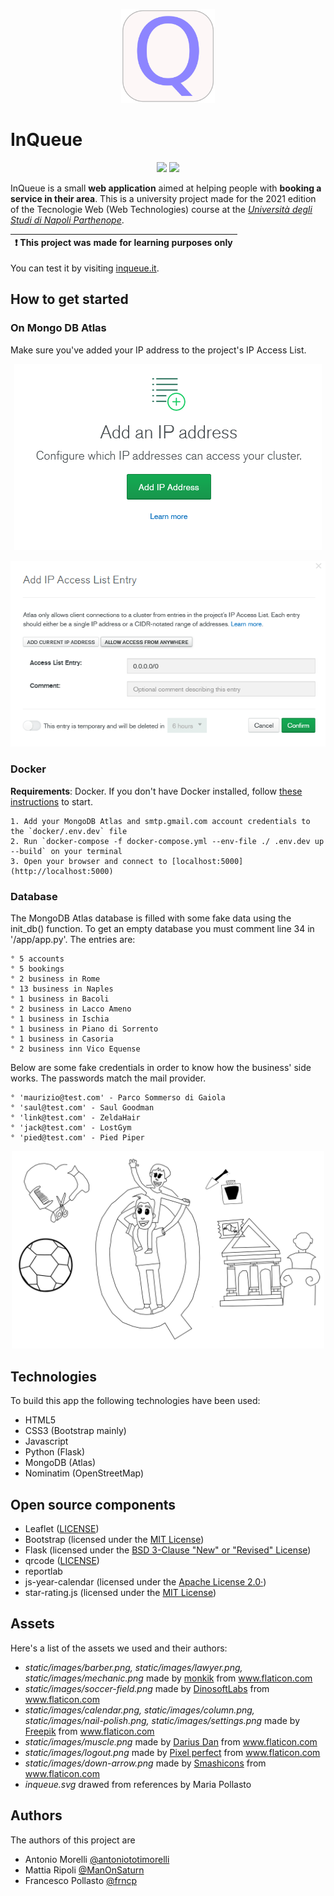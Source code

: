 <p align="center"><img src="/app/logo.png" width="150" /></p>

# InQueue
<p align="center">
    <img src="https://img.shields.io/badge/license-Apache%202-blue" />
    <img src="https://img.shields.io/badge/university project-red" />
</p>

InQueue is a small **web application** aimed at helping people with **booking a service in their area**. 
This is a university project made for the 2021 edition of the Tecnologie Web (Web Technologies) course at the [*Università degli Studi di Napoli Parthenope*](https://github.com/uniparthenope).

| :exclamation:  This project was made for learning purposes only |
|-----------------------------------------------------------------|

You can test it by visiting [inqueue.it](https://inqueue.it).

## How to get started
### On Mongo DB Atlas
Make sure you've added your IP address to the project's IP Access List.
<p align="center"><img src="/screenshots/1.png"/></p>
<p align="center"><img src="/screenshots/2.png"/></p>

### Docker
**Requirements**: Docker.
If you don't have Docker installed, follow [these instructions](https://docs.docker.com/engine/install/) to start.

    1. Add your MongoDB Atlas and smtp.gmail.com account credentials to the `docker/.env.dev` file
    2. Run `docker-compose -f docker-compose.yml --env-file ./ .env.dev up --build` on your terminal
    3. Open your browser and connect to [localhost:5000](http://localhost:5000)

### Database
The MongoDB Atlas database is filled with some fake data using the init_db() function.
To get an empty database you must comment line 34 in '/app/app.py'.
The entries are:

    ° 5 accounts
    ° 5 bookings
    ° 2 business in Rome
    ° 13 business in Naples
    ° 1 business in Bacoli
    ° 2 business in Lacco Ameno
    ° 1 business in Ischia
    ° 1 business in Piano di Sorrento
    ° 1 business in Casoria
    ° 2 business inn Vico Equense
    

Below are some fake credentials in order to know how the business' side works. The passwords
match the mail provider.

    ° 'maurizio@test.com' - Parco Sommerso di Gaiola
    ° 'saul@test.com' - Saul Goodman
    ° 'link@test.com' - ZeldaHair
    ° 'jack@test.com' - LostGym
    ° 'pied@test.com' - Pied Piper

<p align="center"><img src="/inqueue.svg" width="500" /></p>

## Technologies
To build this app the following technologies have been used:
- HTML5
- CSS3 (Bootstrap mainly)
- Javascript
- Python (Flask)
- MongoDB (Atlas)
- Nominatim (OpenStreetMap)

## Open source components
- Leaflet ([LICENSE](https://github.com/Leaflet/Leaflet/blob/master/LICENSE))
- Bootstrap (licensed under the [MIT License](https://github.com/twbs/bootstrap/blob/main/LICENSE))
- Flask (licensed under the [BSD 3-Clause "New" or "Revised" License](https://github.com/pallets/flask/blob/main/LICENSE.rst))
- qrcode ([LICENSE](https://github.com/lincolnloop/python-qrcode/blob/master/LICENSE))
- reportlab
- js-year-calendar (licensed under the [Apache License 2.0·](https://github.com/year-calendar/js-year-calendar/blob/master/LICENSE))
- star-rating.js (licensed under the [MIT License](https://github.com/pryley/star-rating.js/blob/master/LICENSE))

## Assets
Here's a list of the assets we used and their authors:
- *static/images/barber.png, static/images/lawyer.png, static/images/mechanic.png* made by <a href="https://www.flaticon.com/authors/monkik" title="monkik">monkik</a> from <a href="https://www.flaticon.com/" title="Flaticon">www.flaticon.com</a>
- *static/images/soccer-field.png* made by <a href="https://www.flaticon.com/authors/dinosoftlabs" title="DinosoftLabs">DinosoftLabs</a> from <a href="https://www.flaticon.com/" title="Flaticon">www.flaticon.com</a>
- *static/images/calendar.png, static/images/column.png, static/images/nail-polish.png, static/images/settings.png* made by <a href="https://www.freepik.com" title="Freepik">Freepik</a> from <a href="https://www.flaticon.com/" title="Flaticon">www.flaticon.com</a>
- *static/images/muscle.png* made by <a href="https://www.flaticon.com/authors/darius-dan" title="Darius Dan">Darius Dan</a> from <a href="https://www.flaticon.com/" title="Flaticon">www.flaticon.com</a>
- *static/images/logout.png* made by <a href="https://www.flaticon.com/authors/pixel-perfect" title="Pixel perfect">Pixel perfect</a> from <a href="https://www.flaticon.com/" title="Flaticon">www.flaticon.com</a>
- *static/images/down-arrow.png* made by <a href="https://smashicons.com/" title="Smashicons">Smashicons</a> from <a href="https://www.flaticon.com/" title="Flaticon">www.flaticon.com</a>
- *inqueue.svg* drawed from references by Maria Pollasto

## Authors
The authors of this project are
- Antonio Morelli [@antoniototimorelli](https://github.com/antoniototimorelli)
- Mattia Ripoli [@ManOnSaturn](https://github.com/ManOnSaturn)
- Francesco Pollasto [@frncp](https://github.com/frncp)
